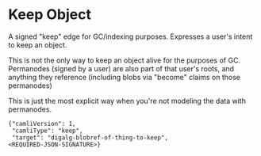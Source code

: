 # Keep Object

A signed "keep" edge for GC/indexing purposes.  Expresses a user's
intent to keep an object.

This is not the only way to keep an object alive for the purposes of
GC.  Permanodes (signed by a user) are also part of that user's roots,
and anything they reference (including blobs via "become" claims on
those permanodes)

This is just the most explicit way when you're not modeling the data
with permanodes.

    {"camliVersion": 1,
     "camliType": "keep",
     "target": "digalg-blobref-of-thing-to-keep",
    <REQUIRED-JSON-SIGNATURE>}


